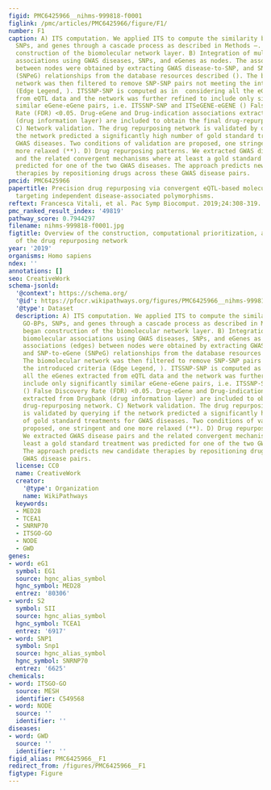 ```yaml
---
figid: PMC6425966__nihms-999818-f0001
figlink: /pmc/articles/PMC6425966/figure/F1/
number: F1
caption: A) ITS computation. We applied ITS to compute the similarity between GO-BPs,
  SNPs, and genes through a cascade process as described in Methods –. This began
  construction of the biomolecular network layer. B) Integration of multiscale biomolecular
  associations using GWAS diseases, SNPs, and eGenes as nodes. The associations (edges)
  between nodes were obtained by extracting GWAS disease-to-SNP, and SNP-to-eGene
  (SNPeG) relationships from the database resources described (). The biomolecular
  network was then filtered to remove SNP-SNP pairs not meeting the introduced criteria
  (Edge Legend, ). ITSSNP-SNP is computed as in  considering all the eGenes extracted
  from eQTL data and the network was further refined to include only significantly
  similar eGene-eGene pairs, i.e. ITSSNP-SNP and ITSeGENE-eGENE () False Discovery
  Rate (FDR) <0.05. Drug-eGene and Drug-indication associations extracted from Drugbank
  (drug information layer) are included to obtain the final drug-repurposing network.
  C) Network validation. The drug repurposing network is validated by querying if
  the network predicted a significantly high number of gold standard treatments for
  GWAS diseases. Two conditions of validation are proposed, one stringent and one
  more relaxed (**). D) Drug repurposing patterns. We extracted GWAS disease pairs
  and the related convergent mechanisms where at least a gold standard treatment was
  predicted for one of the two GWAS diseases. The approach predicts new candidate
  therapies by repositioning drugs across these GWAS disease pairs.
pmcid: PMC6425966
papertitle: Precision drug repurposing via convergent eQTL-based molecules and pathway
  targeting independent disease-associated polymorphisms.
reftext: Francesca Vitali, et al. Pac Symp Biocomput. 2019;24:308-319.
pmc_ranked_result_index: '49819'
pathway_score: 0.7944297
filename: nihms-999818-f0001.jpg
figtitle: Overview of the construction, computational prioritization, and validation
  of the drug repurposing network
year: '2019'
organisms: Homo sapiens
ndex: ''
annotations: []
seo: CreativeWork
schema-jsonld:
  '@context': https://schema.org/
  '@id': https://pfocr.wikipathways.org/figures/PMC6425966__nihms-999818-f0001.html
  '@type': Dataset
  description: A) ITS computation. We applied ITS to compute the similarity between
    GO-BPs, SNPs, and genes through a cascade process as described in Methods –. This
    began construction of the biomolecular network layer. B) Integration of multiscale
    biomolecular associations using GWAS diseases, SNPs, and eGenes as nodes. The
    associations (edges) between nodes were obtained by extracting GWAS disease-to-SNP,
    and SNP-to-eGene (SNPeG) relationships from the database resources described ().
    The biomolecular network was then filtered to remove SNP-SNP pairs not meeting
    the introduced criteria (Edge Legend, ). ITSSNP-SNP is computed as in  considering
    all the eGenes extracted from eQTL data and the network was further refined to
    include only significantly similar eGene-eGene pairs, i.e. ITSSNP-SNP and ITSeGENE-eGENE
    () False Discovery Rate (FDR) <0.05. Drug-eGene and Drug-indication associations
    extracted from Drugbank (drug information layer) are included to obtain the final
    drug-repurposing network. C) Network validation. The drug repurposing network
    is validated by querying if the network predicted a significantly high number
    of gold standard treatments for GWAS diseases. Two conditions of validation are
    proposed, one stringent and one more relaxed (**). D) Drug repurposing patterns.
    We extracted GWAS disease pairs and the related convergent mechanisms where at
    least a gold standard treatment was predicted for one of the two GWAS diseases.
    The approach predicts new candidate therapies by repositioning drugs across these
    GWAS disease pairs.
  license: CC0
  name: CreativeWork
  creator:
    '@type': Organization
    name: WikiPathways
  keywords:
  - MED28
  - TCEA1
  - SNRNP70
  - ITSGO-GO
  - NODE
  - GWD
genes:
- word: eG1
  symbol: EG1
  source: hgnc_alias_symbol
  hgnc_symbol: MED28
  entrez: '80306'
- word: S2
  symbol: SII
  source: hgnc_alias_symbol
  hgnc_symbol: TCEA1
  entrez: '6917'
- word: SNP1
  symbol: Snp1
  source: hgnc_alias_symbol
  hgnc_symbol: SNRNP70
  entrez: '6625'
chemicals:
- word: ITSGO-GO
  source: MESH
  identifier: C549568
- word: NODE
  source: ''
  identifier: ''
diseases:
- word: GWD
  source: ''
  identifier: ''
figid_alias: PMC6425966__F1
redirect_from: /figures/PMC6425966__F1
figtype: Figure
---
```

